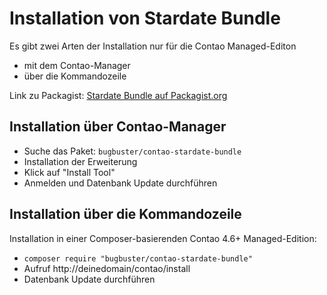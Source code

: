# Installation von Stardate Bundle

Es gibt zwei Arten der Installation nur für die Contao Managed-Editon
* mit dem Contao-Manager
* über die Kommandozeile

Link zu Packagist: [Stardate Bundle auf Packagist.org][1]


## Installation über Contao-Manager

* Suche das Paket: `bugbuster/contao-stardate-bundle`
* Installation der Erweiterung
* Klick auf "Install Tool"
* Anmelden und Datenbank Update durchführen


## Installation über die Kommandozeile

Installation in einer Composer-basierenden Contao 4.6+ Managed-Edition:

* `composer require "bugbuster/contao-stardate-bundle"`
* Aufruf http://deinedomain/contao/install
* Datenbank Update durchführen


[1]: https://packagist.org/packages/bugbuster/contao-stardate-bundle
